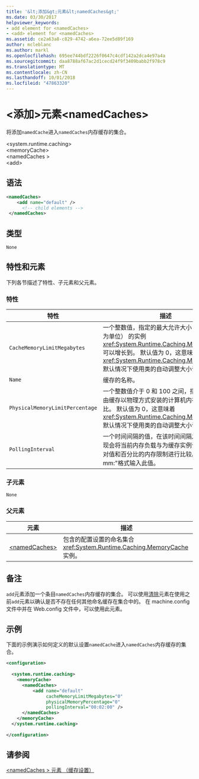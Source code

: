 ```yaml
---
title: '&lt;添加&gt;元素&lt;namedCaches&gt;'
ms.date: 03/30/2017
helpviewer_keywords:
- add element for <namedCaches>
- <add> element for <namedCaches>
ms.assetid: ce2a63a8-c829-4742-a6ea-72ee5d89f169
author: mcleblanc
ms.author: markl
ms.openlocfilehash: 695ee744bdf2226f0647c4cdf142a2dca4e97a4a
ms.sourcegitcommit: daa8788af67ac2d1cecd24f9f3409babb2f978c9
ms.translationtype: MT
ms.contentlocale: zh-CN
ms.lasthandoff: 10/01/2018
ms.locfileid: "47863320"
---
```

# <a name="ltaddgt-element-for-ltnamedcachesgt"></a>&lt;添加&gt;元素&lt;namedCaches&gt;
将添加`namedCache`进入`namedCaches`内存缓存的集合。  
  
 \<system.runtime.caching>  
\<memoryCache>  
\<namedCaches >  
\<add>  
  
## <a name="syntax"></a>语法  
  
```xml  
<namedCaches>  
    <add name="default" />  
      <!-- child elements -->  
 </namedCaches>  
```  
  
## <a name="type"></a>类型  
 `None`  
  
## <a name="attributes-and-elements"></a>特性和元素  
 下列各节描述了特性、子元素和父元素。  
  
### <a name="attributes"></a>特性  
  
|特性|描述|  
|-|-|  
|`CacheMemoryLimitMegabytes`|一个整数值，指定的最大允许大小 （以兆字节为单位） 的实例<xref:System.Runtime.Caching.MemoryCache>可以增长到。 默认值为 0，这意味着<xref:System.Runtime.Caching.MemoryCache>默认情况下使用类的自动调整大小试探法。|  
|`Name`|缓存的名称。|  
|`PhysicalMemoryLimitPercentage`|一个整数值介于 0 和 100 之间，指定可以使用由缓存以物理方式安装的计算机内存的最大百分比。 默认值为 0，这意味着<xref:System.Runtime.Caching.MemoryCache>默认情况下使用类的自动调整大小试探法。|  
|`PollingInterval`|一个时间间隔的值，在该时间间隔之后，缓存实现会将当前内存负载与为缓存实例设置的基于绝对值和百分比的内存限制进行比较。 "Hh: mm:"格式输入此值。|  
  
### <a name="child-elements"></a>子元素  
 `None`  
  
### <a name="parent-elements"></a>父元素  
  
|元素|描述|  
|-------------|-----------------|  
|[\<namedCaches>](../../../../../docs/framework/configure-apps/file-schema/runtime/namedcaches-element-cache-settings.md)|包含的配置设置的命名集合<xref:System.Runtime.Caching.MemoryCache>实例。|  
  
## <a name="remarks"></a>备注  
 `add`元素添加一个条目`namedCaches`内存缓存的集合。 可以使用[清除](../../../../../docs/framework/configure-apps/file-schema/runtime/clear-element-for-namedcaches.md)元素在使用之前`add`元素以确认是否不存在任何其他命名缓存在集合中的。 在 machine.config 文件中并在 Web.config 文件中，可以使用此元素。  
  
## <a name="example"></a>示例  
 下面的示例演示如何定义的默认设置`namedCache`进入`namedCaches`内存缓存的集合。  
  
```xml  
<configuration>  
  
  <system.runtime.caching>  
    <memoryCache>  
      <namedCaches>  
          <add name="default"   
               cacheMemoryLimitMegabytes="0"   
               physicalMemoryPercentage="0"  
               pollingInterval="00:02:00" />  
      </namedCaches>  
    </memoryCache>  
  </system.runtime.caching>  
  
</configuration>  
```  
  
## <a name="see-also"></a>请参阅  
 [\<namedCaches > 元素 （缓存设置）](../../../../../docs/framework/configure-apps/file-schema/runtime/namedcaches-element-cache-settings.md)
